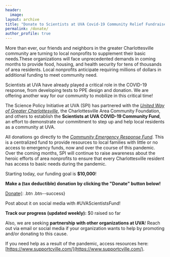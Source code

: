 ```yaml
---
header:
  image: 
layout: archive
title: "Donate to Scientists at UVA Covid-19 Community Relief Fundraiser"
permalink: /donate/
author_profile: true
---
```




More than ever, our friends and neighbors in the greater Charlottesville community are turning to local nonprofits to supplement their basic needs.These organizations will face unprecedented demands in coming months to provide food, housing, and health security for tens of thousands of area residents. Local nonprofits anticipate requiring millions of dollars in additional funding to meet community need.

Scientists at UVA have already played a critical role in the COVID-19 response, from developing tests to PPE design and donation. We are offering another way for our community to mobilize in this critical time!

The Science Policy Initiative at UVA (SPI) has partnered with the [*United Way of Greater Charlottesville*](https://unitedwaycville.org/), the Charlottesville Area Community Foundation, and others to establish the **Scientists at UVA COVID-19 Community Fund**, an effort to demonstrate our commitment to step up and help local residents as a community at UVA. 

All donations go directly to the [*Community Emergency Response Fund*](https://www.dailyprogress.com/news/local/cacf-united-way-others-team-up-to-raise-funds-for/article_7108edb8-546f-5651-bbe0-fac1fc7dbed7.html). This is a centralized fund to provide resources to local families with little or no access to emergency funds, now and over the course of this pandemic.
Over the coming months, SPI will continue to raise awareness about the heroic efforts of area nonprofits to ensure that every Charlottesville resident has access to basic needs during the pandemic.

Starting today, our funding goal is **$10,000**! 

**Make a (tax deductible) donation by clicking the "Donate" button below!**

[Donate](https://app.mobilecause.com/form/Hn0mYg?vid=6cxd0){: .btn .btn--success}

Post about it on social media with #UVAScientistsFund!

**Track our progress (updated weekly):**
$0 raised so far

Also, we are seeking **partnership with other organizations at UVA**! Reach out via email or social media if your organization wants to help by promoting and/or donating to this cause.

If you need help as a result of the pandemic, access resources here: [https://www.supportcville.com/](https://www.supportcville.com/). 



